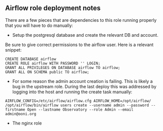 ## Airflow role deployment notes

There are a few pieces that are dependencies to this role running properly that
you will have to do manually:

* Setup the postgresql database and create the relevant DB and account.

Be sure to give correct permissions to the airflow user. Here is a relevant snippet:
```
CREATE DATABASE airflow
CREATE ROLE airflow WITH PASSWORD '' LOGIN;
GRANT ALL PRIVILEGES ON DATABASE airflow TO airflow;
GRANT ALL ON SCHEMA public TO airflow;
```

* For some reason the admin account creation is failing. This is likely a bug
  in the upstream role. During the last deploy this was addressed by logging
into the host and running the create task manually:
```
AIRFLOW_CONFIG=/etc/airflow/airflow.cfg AIRFLOW_HOME=/opt/airflow/ /opt/airflow/bin/airflow users create --username admin --password --firstname Open --lastname Observatory --role Admin --email admin@ooni.org
```

* The nginx role 
